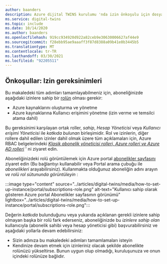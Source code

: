 ```yaml
---
author: baanders
description: Azure dijital TWINS kurulumu 'nda izin önkoşulu için dosya ekleme
ms.service: digital-twins
ms.topic: include
ms.date: 10/14/2020
ms.author: baanders
ms.openlocfilehash: 919cc934920d922a82ceb9e30630006627af44e9
ms.sourcegitcommit: f28ebb95ae9aaaff3f87d8388a09b41e0b3445b5
ms.translationtype: MT
ms.contentlocale: tr-TR
ms.lasthandoff: 03/30/2021
ms.locfileid: "92205511"
---
```

## <a name="prerequisites-permission-requirements"></a>Önkoşullar: Izin gereksinimleri

Bu makaledeki tüm adımları tamamlayabilmeniz için, aboneliğinizde aşağıdaki izinlere sahip bir [rolün](../articles/role-based-access-control/rbac-and-directory-admin-roles.md) olması gerekir:
* Azure kaynaklarını oluşturma ve yönetme
* Azure kaynaklarına Kullanıcı erişimini yönetme (izin verme ve temsilci atama dahil)

Bu gereksinimi karşılayan ortak roller, *sahip*, *Hesap Yöneticisi* veya *Kullanıcı erişimi Yöneticisi* ile *katkıda bulunan* birleşimidir. Rol ve izinlerin, diğer rollere dahil edilen izinler dahil olmak üzere tüm açıklamaları için, Azure RBAC belgelerindeki [*Klasik abonelik yöneticisi rolleri, Azure rolleri ve Azure AD rolleri*](../articles/role-based-access-control/rbac-and-directory-admin-roles.md) ' ni ziyaret edin.

Aboneliğinizdeki rolü görüntülemek için Azure portal [abonelikler sayfasını](https://portal.azure.com/#blade/Microsoft_Azure_Billing/SubscriptionsBlade) ziyaret edin (Bu bağlantıyı kullanabilir veya Portal arama çubuğu ile *abonelikleri* arayabilirsiniz). Kullanmakta olduğunuz aboneliğin adını arayın *ve rolü rol sütununda görüntüleyin* :

:::image type="content" source="../articles/digital-twins/media/how-to-set-up-instance/portal/subscriptions-role.png" alt-text="Kullanıcı sahip olarak gösteren Azure portal Abonelikler sayfasının görünümü" lightbox="../articles/digital-twins/media/how-to-set-up-instance/portal/subscriptions-role.png":::

Değerin *katkıda* bulunduğunu veya yukarıda açıklanan gerekli izinlere sahip olmayan başka bir rolü fark ederseniz, aboneliğinizde bu *izinlere sahip olan* kullanıcıyla (abonelik sahibi veya hesap yöneticisi gibi) başvurabilirsiniz ve aşağıdaki yollarla devam edebilirsiniz:
* Sizin adınıza bu makaledeki adımları tamamlamaları isteyin
* Kendinize devam etmek için izinleriniz olacak şekilde abonelikte rolünüzü yükseltirse. Bunun uygun olup olmadığı, kuruluşunuza ve onun içindeki rolünüze bağlıdır.